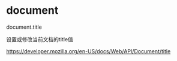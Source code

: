 # document



document.title  

设置或修改当前文档的title值

https://developer.mozilla.org/en-US/docs/Web/API/Document/title
